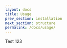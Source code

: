 ```yaml
---
layout: docs
title: Usage
prev_section: installation
next_section: structure
permalink: /docs/usage/
---
```


Test 123